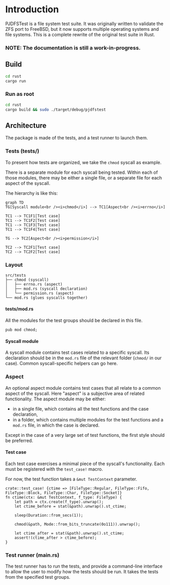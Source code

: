 # Introduction

PJDFSTest is a file system test suite.
It was originally written to validate the ZFS port to FreeBSD,
but it now supports multiple operating systems and file systems.
This is a complete rewrite of the original test suite in Rust.

### NOTE: The documentation is still a work-in-progress.

## Build

```bash
cd rust
cargo run
```

### Run as root

```bash
cd rust
cargo build && sudo ./target/debug/pjdfstest
```

## Architecture

The package is made of the tests, and a test runner to launch them.

### Tests (tests/)

To present how tests are organized, we take the `chmod` syscall as example.

There is a separate module for each syscall being tested.  Within each of those
modules, there may be either a single file, or a separate file for each aspect
of the syscall.

The hierarchy is like this:

```mermaid
graph TD
TG[Syscall module<br /><i>chmod</i>] --> TC1[Aspect<br /><i>errno</i>]

TC1 --> TC1F1[Test case]
TC1 --> TC1F2[Test case]
TC1 --> TC1F3[Test case]
TC1 --> TC1F4[Test case]

TG --> TC2[Aspect<br /><i>permission</i>]

TC2 --> TC2F1[Test case]
TC2 --> TC2F2[Test case]
```

### Layout

```
src/tests
├── chmod (syscall)
│   ├── errno.rs (aspect)
│   ├── mod.rs (syscall declaration)
│   └── permission.rs (aspect)
└── mod.rs (glues syscalls together)
```

#### tests/mod.rs

All the modules for the test groups should be declared in this file.

```rust,ignore
pub mod chmod;
```

#### Syscall module

A syscall module contains test cases related to a specific syscall.
Its declaration should be in the `mod.rs` file 
of the relevant folder (`chmod/` in our case).
Common syscall-specific helpers can go here.

### Aspect

An optional aspect module contains test cases that all relate to a common
aspect of the syscall.
Here "aspect" is a subjective area of related functionality.
The aspect module may be either:

- in a single file, which contains all the test functions and the case declaration,
- in a folder, which contains multiple modules for the test functions and a `mod.rs` file, in which the case is declared.

Except in the case of a very large set of test functions, the first style
should be preferred.

#### Test case

Each test case exercises a minimal piece of the syscall's functionality.
Each must be registered with the `test_case!` macro.

For now, the test function takes a `&mut TestContext` parameter.

```rust,ignore
crate::test_case! {ctime => [FileType::Regular, FileType::Fifo, FileType::Block, FileType::Char, FileType::Socket]}
fn ctime(ctx: &mut TestContext, f_type: FileType) {
    let path = ctx.create(f_type).unwrap();
    let ctime_before = stat(&path).unwrap().st_ctime;

    sleep(Duration::from_secs(1));

    chmod(&path, Mode::from_bits_truncate(0o111)).unwrap();

    let ctime_after = stat(&path).unwrap().st_ctime;
    assert!(ctime_after > ctime_before);
}
```

### Test runner (main.rs)

The test runner has to run the tests, and provide a command-line interface to allow the user to modify how the tests should be run.
It takes the tests from the specified test groups.
